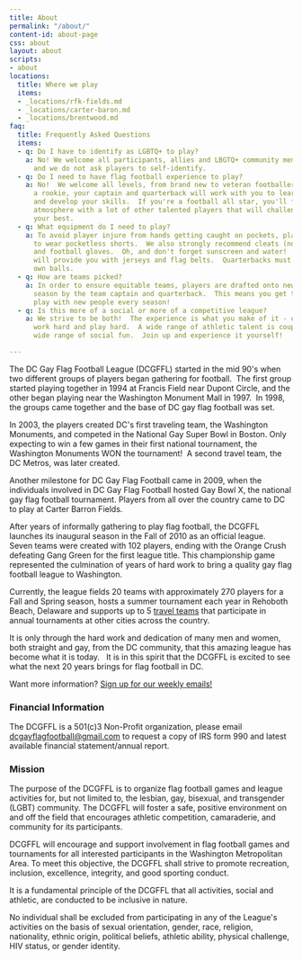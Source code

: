 ```yaml
---
title: About
permalink: "/about/"
content-id: about-page
css: about
layout: about
scripts:
- about
locations:
  title: Where we play
  items:
  - _locations/rfk-fields.md
  - _locations/carter-baron.md
  - _locations/brentwood.md
faq:
  title: Frequently Asked Questions
  items:
  - q: Do I have to identify as LGBTQ+ to play?
    a: No! We welcome all participants, allies and LBGTQ+ community members alike,
      and we do not ask players to self-identify.
  - q: Do I need to have flag football experience to play?
    a: No!  We welcome all levels, from brand new to veteran footballer.  If you're
      a rookie, your captain and quarterback will work with you to learn the rules
      and develop your skills.  If you're a football all star, you'll find a competitive
      atmosphere with a lot of other talented players that will challenge you to play
      your best.
  - q: What equipment do I need to play?
    a: To avoid player injure from hands getting caught on pockets, players are required
      to wear pocketless shorts.  We also strongly recommend cleats (no metal studs)
      and football gloves.  Oh, and don't forget sunscreen and water!  The DCGFFL
      will provide you with jerseys and flag belts.  Quarterbacks must supply their
      own balls.
  - q: How are teams picked?
    a: In order to ensure equitable teams, players are drafted onto new teams every
      season by the team captain and quarterback.  This means you get to meet and
      play with new people every season!
  - q: Is this more of a social or more of a competitive league?
    a: We strive to be both!  The experience is what you make of it - our players
      work hard and play hard.  A wide range of athletic talent is coupled with a
      wide range of social fun.  Join up and experience it yourself!

---
```

The DC Gay Flag Football League (DCGFFL) started in the mid 90's when two different groups of players began gathering for football.  The first group started playing together in 1994 at Francis Field near Dupont Circle, and the other began playing near the Washington Monument Mall in 1997.  In 1998, the groups came together and the base of DC gay flag football was set.

In 2003, the players created DC's first traveling team, the Washington Monuments, and competed in the National Gay Super Bowl in Boston. Only expecting to win a few games in their first national tournament, the Washington Monuments WON the tournament!  A second travel team, the DC Metros, was later created.

Another milestone for DC Gay Flag Football came in 2009, when the individuals involved in DC Gay Flag Football hosted Gay Bowl X, the national gay flag football tournament. Players from all over the country came to DC to play at Carter Barron Fields.

After years of informally gathering to play flag football, the DCGFFL launches its inaugural season in the Fall of 2010 as an official league.  Seven teams were created with 102 players, ending with the Orange Crush defeating Gang Green for the first league title. This championship game represented the culmination of years of hard work to bring a quality gay flag football league to Washington.

Currently, the league fields 20 teams with approximately 270 players for a Fall and Spring season, hosts a summer tournament each year in Rehoboth Beach, Delaware and supports up to 5 [travel teams](/travel-program/) that participate in annual tournaments at other cities across the country.

It is only through the hard work and dedication of many men and women, both straight and gay, from the DC community, that this amazing league has become what it is today.   It is in this spirit that the DCGFFL is excited to see what the next 20 years brings for flag football in DC.

Want more information? [Sign up for our weekly emails!](http://eepurl.com/c9JkQz)

### Financial Information

The DCGFFL is a 501(c)3 Non-Profit organization, please email [dcgayflagfootball@gmail.com](mailto:dcgayflagfootball@gmail.com) to request a copy of IRS form 990 and latest available financial statement/annual report.

### Mission

The purpose of the DCGFFL is to organize flag football games and league activities for, but not limited to, the lesbian, gay, bisexual, and transgender (LGBT) community. The DCGFFL will foster a safe, positive environment on and off the field that encourages athletic competition, camaraderie, and community for its participants.

DCGFFL will encourage and support involvement in flag football games and tournaments for all interested participants in the Washington Metropolitan Area. To meet this objective, the DCGFFL shall strive to promote recreation, inclusion, excellence, integrity, and good sporting conduct.

It is a fundamental principle of the DCGFFL that all activities, social and athletic, are conducted to be inclusive in nature.

No individual shall be excluded from participating in any of the League's activities on the basis of sexual orientation, gender, race, religion, nationality, ethnic origin, political beliefs, athletic ability, physical challenge, HIV status, or gender identity.